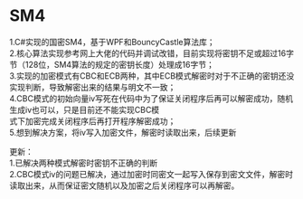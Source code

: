 # SM4
1.C#实现的国密SM4，基于WPF和BouncyCastle算法库；  
2.核心算法实现参考网上大佬的代码并调试改错，目前实现将密钥不足或超过16字节（128位，SM4算法的规定的密钥长度）处理成16字节；   
3.实现的加密模式有CBC和ECB两种，其中ECB模式解密时对于不正确的密钥还没实现判断，导致解密出来的结果与明文不一致；  
4.CBC模式的初始向量iv写死在代码中为了保证关闭程序后再可以解密成功，随机生成iv也可以，只是目前还不能实现CBC模  
  式下加密完成关闭程序后再打开程序解密成功；  
5.想到解决方案，将iv写入加密文件，解密时读取出来，后续更新  
  
更新：  
1.已解决两种模式解密时密钥不正确的判断  
2.CBC模式iv的问题已解决，通过加密时同密文一起写入保存到密文文件，解密时读取出来，从而保证密文随机以及加密之后关闭程序可以再解密。  
